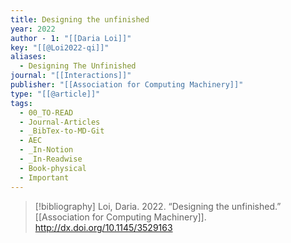 ```yaml
---
title: Designing the unfinished
year: 2022
author - 1: "[[Daria Loi]]"
key: "[[@Loi2022-qi]]"
aliases:
  - Designing The Unfinished
journal: "[[Interactions]]"
publisher: "[[Association for Computing Machinery]]"
type: "[[@article]]"
tags:
  - 00_TO-READ
  - Journal-Articles
  - _BibTex-to-MD-Git
  - AEC
  - _In-Notion
  - _In-Readwise
  - Book-physical
  - Important
---
```


> [!bibliography]
> Loi, Daria. 2022. “Designing the unfinished.” [[Association for Computing Machinery]]. http://dx.doi.org/10.1145/3529163